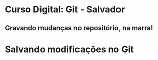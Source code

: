 # Curso Digital: Git - Salvador

## Gravando mudanças no repositório, na marra!

# Salvando modificações no Git